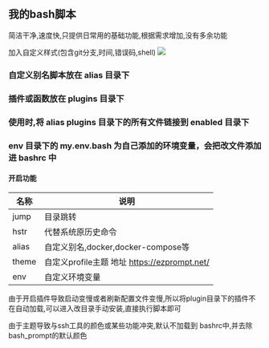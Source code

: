 ## 我的bash脚本

简洁干净,速度快,只提供日常用的基础功能,根据需求增加,没有多余功能

加入自定义样式(包含git分支,时间,错误码,shell)
![](https://cdn.jsdelivr.net/gh/ayuayue/cdn/wolai/202201231631522.png)

### 自定义别名脚本放在 alias 目录下

### 插件或函数放在 plugins 目录下

### 使用时,将 alias plugins 目录下的所有文件链接到 enabled 目录下
### env 目录下的 my.env.bash 为自己添加的环境变量，会把改文件添加进 bashrc 中
#### 开启功能

|名称|说明|
|-|-|
|jump|目录跳转|
|hstr|代替系统原历史命令|
|alias|自定义别名,docker,docker-compose等|
|theme|自定义profile主题 地址 https://ezprompt.net/|
|env|自定义环境变量 |

由于开启插件导致启动变慢或者刷新配置文件变慢,所以将plugin目录下的插件不在自动加载,可以进入改目录手动安装,直接执行脚本即可

由于主题导致与ssh工具的颜色或某些功能冲突,默认不加载到 bashrc中,并去除bash_prompt的默认颜色